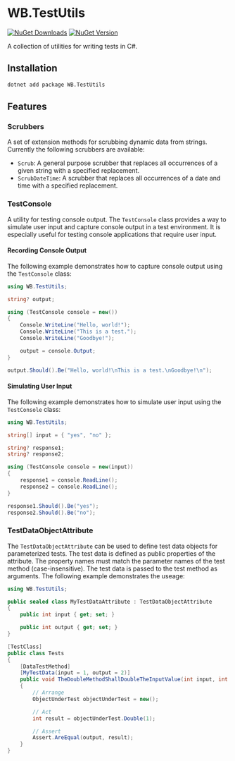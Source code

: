 # WB.TestUtils

[![NuGet Downloads](https://img.shields.io/nuget/dt/WB.TestUtils?logo=NuGet&label=downloads)](https://www.nuget.org/packages/WB.TestUtils)
[![NuGet Version](https://img.shields.io/nuget/v/WB.TestUtils?logo=NuGet&label=version)](https://www.nuget.org/packages/WB.TestUtils)


A collection of utilities for writing tests in C#.

## Installation

```bash
dotnet add package WB.TestUtils
```

## Features

### Scrubbers

A set of extension methods for scrubbing dynamic data from strings. Currently the following scrubbers are available:

- `Scrub`: A general purpose scrubber that replaces all occurrences of a given string with a specified replacement.
- `ScrubDateTime`: A scrubber that replaces all occurrences of a date and time with a specified replacement.

### TestConsole

A utility for testing console output. The `TestConsole` class provides a way to simulate user input and capture console output in a test environment. It is especially useful for testing console applications that require user input.

#### Recording Console Output

The following example demonstrates how to capture console output using the `TestConsole` class:

```c#
using WB.TestUtils;

string? output;

using (TestConsole console = new())
{
    Console.WriteLine("Hello, world!");
    Console.WriteLine("This is a test.");
    Console.WriteLine("Goodbye!");

    output = console.Output;
}

output.Should().Be("Hello, world!\nThis is a test.\nGoodbye!\n");
```

#### Simulating User Input

The following example demonstrates how to simulate user input using the `TestConsole` class:

```c#
using WB.TestUtils;

string[] input = { "yes", "no" };

string? response1;
string? response2;

using (TestConsole console = new(input))
{
    response1 = console.ReadLine();
    response2 = console.ReadLine();
}

response1.Should().Be("yes");
response2.Should().Be("no");
```

### TestDataObjectAttribute

The `TestDataObjectAttribute` can be used to define test data objects for parameterized tests. The test data is defined as public properties of the attribute. The property names must match the parameter names of the test method (case-insensitive). The test data is passed to the test method as arguments. The following example demonstrates the useage:

```csharp
using WB.TestUtils;

public sealed class MyTestDataAttribute : TestDataObjectAttribute
{
    public int input { get; set; }

    public int output { get; set; }
}

[TestClass]
public class Tests
{
    [DataTestMethod]
    [MyTestData(input = 1, output = 2)]
    public void TheDoubleMethodShallDoubleTheInputValue(int input, int output)
    {
        // Arrange
        ObjectUnderTest objectUnderTest = new();

        // Act
        int result = objectUnderTest.Double(1);

        // Assert
        Assert.AreEqual(output, result);
    }
}
```
